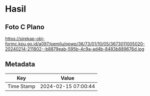 # Hasil

## Foto C Plano

https://sirekap-obj-formc.kpu.go.id/a097/pemilu/ppwp/36/73/01/10/05/3673011005020-20240214-211802--b8879eab-595b-4c9a-ad4b-8483b889676d.jpg


## Metadata

| Key        | Value               |
| ---------- | ------------------- |
| Time Stamp | 2024-02-15 07:00:44 |



